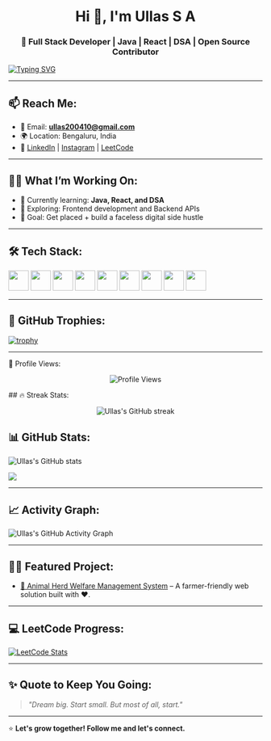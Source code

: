 <h1 align="center">Hi 👋, I'm Ullas S A</h1>
<h3 align="center">🚀 Full Stack Developer | Java | React | DSA | Open Source Contributor</h3>

[![Typing SVG](https://readme-typing-svg.herokuapp.com/?lines=Hey+there,+I'm+UllasSA!;Full+Stack+Web+Dev+🚀;React+%7C+Java+%7C+DSA+Lover&center=true&width=500)](https://git.io/typing-svg)

---

## 📫 Reach Me:
- 📧 Email: **ullas200410@gmail.com**
- 🌍 Location: Bengaluru, India  
- 🔗 [LinkedIn](https://linkedin.com/in/ullas-s-a-056229330) | [Instagram](https://www.instagram.com/_ullas__a) | [LeetCode](https://leetcode.com/Ullas_S_A/)  

---

## 🧑‍💻 What I’m Working On:
- 🔭 Currently learning: **Java, React, and DSA**
- 🚀 Exploring: Frontend development and Backend APIs
- 💼 Goal: Get placed + build a faceless digital side hustle

---

## 🛠️ Tech Stack:
<p align="left">
  <img src="https://cdn.jsdelivr.net/gh/devicons/devicon/icons/html5/html5-original.svg" width="40" height="40"/>
  <img src="https://cdn.jsdelivr.net/gh/devicons/devicon/icons/css3/css3-original.svg" width="40" height="40"/>
  <img src="https://cdn.jsdelivr.net/gh/devicons/devicon/icons/javascript/javascript-original.svg" width="40" height="40"/>
  <img src="https://cdn.jsdelivr.net/gh/devicons/devicon/icons/react/react-original.svg" width="40" height="40"/>
  <img src="https://cdn.jsdelivr.net/gh/devicons/devicon/icons/java/java-original.svg" width="40" height="40"/>
  <img src="https://cdn.jsdelivr.net/gh/devicons/devicon/icons/python/python-original.svg" width="40" height="40"/>
  <img src="https://cdn.jsdelivr.net/gh/devicons/devicon/icons/c/c-original.svg" width="40" height="40"/>
  <img src="https://cdn.jsdelivr.net/gh/devicons/devicon/icons/mysql/mysql-original.svg" width="40" height="40"/>
  <img src="https://cdn.jsdelivr.net/gh/devicons/devicon/icons/git/git-original.svg" width="40" height="40"/>
</p>

---

## 🌟 GitHub Trophies:
[![trophy](https://github-profile-trophy.vercel.app/?username=ullassa&theme=tokyonight)](https://github.com/ryo-ma/github-profile-trophy)

---
👀 Profile Views:
<p align="center">
  <img src="https://komarev.com/ghpvc/?username=ullassa&label=Profile+Views&color=blue&style=plastic" alt="Profile Views" />
</p>
## 🔥 Streak Stats:
<p align="center">
  <img src="https://github-readme-streak-stats.herokuapp.com/?user=ullassa&theme=tokyonight" alt="Ullas's GitHub streak" />
</p>

## 📊 GitHub Stats:
<p align="left">
  <img src="https://github-readme-stats.vercel.app/api?username=ullassa&show_icons=true&theme=tokyonight" alt="Ullas's GitHub stats" />
</p>
<p align="left">
  <img src="https://github-readme-stats.vercel.app/api/top-langs/?username=ullassa&layout=compact&theme=tokyonight" />
</p>

---

## 📈 Activity Graph:
![Ullas's GitHub Activity Graph](https://github-readme-activity-graph.cyclic.app/graph?username=ullassa&theme=tokyo-night)

---

## 🧑‍💻 Featured Project:
- [🐄 Animal Herd Welfare Management System](https://github.com/ullassa/Animal-Herd-Welfare-Management) – A farmer-friendly web solution built with ❤️.

---

## 💻 LeetCode Progress:
[![LeetCode Stats](https://leetcard.jacoblin.cool/Ullas_S_A?theme=dark&font=baloo&ext=activity)](https://leetcode.com/Ullas_S_A)

---

## ✨ Quote to Keep You Going:
> *"Dream big. Start small. But most of all, start."*

---

⭐️ **Let's grow together! Follow me and let's connect.**
